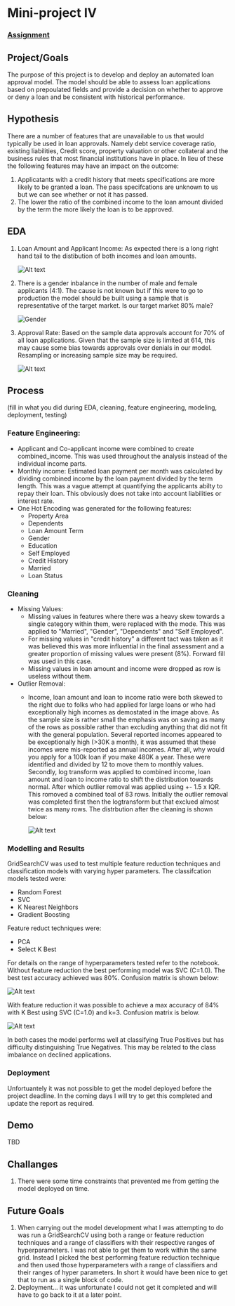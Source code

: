 # Mini-project IV

### [Assignment](assignment.md)

## Project/Goals
The purpose of this project is to develop and deploy an automated loan approval model. The model should be able to assess loan applications based on prepoulated fields and provide a decision on whether to approve or deny a loan and be consistent with historical performance.

## Hypothesis
There are a number of features that are unavailable to us that would typically be used in loan approvals. Namely debt service coverage ratio, existing liabilities, Credit score, property valuation or other collateral and the business rules that most financial institutions have in place. In lieu of these the following features may have an impact on the outcome:
1. Applicatants with a credit history that meets specifications are more likely to be granted a loan. The pass specifcations are unknown to us but we can see whether or not it has passed.
2. The lower the ratio of the combined income to the loan amount divided by the term the more likely the loan is to be approved. 

## EDA 
1. Loan Amount and Applicant Income: As expected there is a long right hand tail to the distibution of both incomes and loan amounts.

    ![Alt text](images/Screenshot%202023-01-21%20at%2015.10.56.png)

2. There is a gender inbalance in the number of male and female applicants (4:1). The cause is not known but if this were to go to production the model should be built using a sample that is representative of the target market. Is our target market 80% male?

    ![Gender](images/Screenshot%202023-01-20%20at%2013.13.46.png)

3.  Approval Rate: Based on the sample data approvals account for 70% of all loan applications. Given that the sample size is limited at 614, this may cause some bias towards approvals over denials in our model. Resampling or increasing sample size may be required.

    ![Alt text](images/Screenshot%202023-01-20%20at%2013.14.15.png)


## Process
(fill in what you did during EDA, cleaning, feature engineering, modeling, deployment, testing)
### Feature Engineering:
- Applicant and Co-applicant income were combined to create combined_income. This was used throughout the analysis instead of the individual income parts.
- Monthly income: Estimated loan payment per month was calculated by dividing combined income by the loan payment divided by the term length. This was a vague attempt at quantifying the applicants abilty to repay their loan. This obviously does not take into account liabilities or interest rate.
- One Hot Encoding was generated for the following features:
    - Property Area
    - Dependents
    - Loan Amount Term
    - Gender
    - Education
    - Self Employed 
    - Credit History
    - Married
    - Loan Status 

### Cleaning
- Missing Values:
    - Missing values in features where there was a heavy skew towards a single category within them, were replaced with the mode. This was applied to "Married", "Gender", "Dependents" and "Self Employed". 
    - For missing values in "credit history" a different tact was taken as it was believed this was more influential in the final assessment and a greater proportion of missing values were present (8%). Forward fill was used in this case.
    - Missing values in loan amount and income were dropped as row is useless without them.
- Outlier Removal:
    - Income, loan amount and loan to income ratio were both skewed to the right due to folks who had applied for large loans or who had exceptionally high incomes as demostated in the image above. As the sample size is rather small the emphasis was on saving as many of the rows as possible rather than excluding anything that did not fit with the general population. Several reported incomes appeared to be exceptionally high (>30K a month), it was assumed that these incomes were mis-reported as annual incomes. After all, why would you apply for a 100k loan if you make 480K a year. These were identified and divided by 12 to move them to monthly values.
    Secondly, log transform was applied to combined income, loan amount and loan to income ratio to shift the distribution towards normal. After which outlier removal was applied using +- 1.5 x IQR. This romoved a combined toal of 83 rows. Initially the outlier removal was completed first then the logtransform but that exclued almost twice as many rows. The distrbution after the cleaning is shown below:

        ![Alt text](images/Screenshot%202023-01-21%20at%2015.19.04.png)

### Modelling and Results
GridSearchCV was used to test multiple feature reduction techniques and classification models with varying hyper parameters. The classifcation models tested were:
- Random Forest
- SVC
- K Nearest Neighbors
- Gradient Boosting

Feature reduct techniques were:
- PCA
- Select K Best

For details on the range of hyperparameters tested refer to the notebook.
Without feature reduction the best performing model was SVC (C=1.0). The best test accuracy achieved was 80%. Confusion matrix is shown below:

![Alt text](images/Screenshot%202023-01-21%20at%2017.12.10.png)

With feature reduction it was possible to achieve a max accuracy of 84% with K Best using SVC (C=1.0) and k=3. Confusion matrix is below.

![Alt text](images/Screenshot%202023-01-21%20at%2017.17.21.png)

In both cases the model performs well at classifying True Positives but has difficulty distinguishing True Negatives. This may be related to the class imbalance on declined applications.

### Deployment
Unfortuantely it was not possible to get the model deployed before the project deadline. In the coming days I will try to get this completed and update the report as required.

## Demo
TBD

## Challanges 
1. There were some time constraints that prevented me from getting the model deployed on time.

## Future Goals
1. When carrying out the model development what I was attempting to do was run a GridSearchCV using both a range or feature reduction techniques and a range of classifiers with their respective ranges of hyperparameters. I was not able to get them to work within the same grid. Instead I picked the best performing feature reduction technique and then used those hyperparameters with a range of classifiers and their ranges of hyper parameters. In short it would have been nice to get that to run as a single block of code.
2. Deployment... it was unfortunate I could not get it completed and will have to go back to it at a later point.